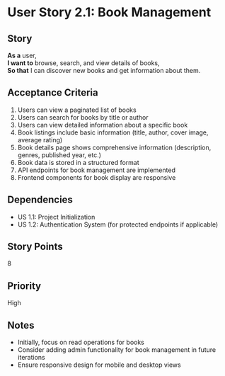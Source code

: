 # User Story 2.1: Book Management

## Story
**As a** user,  
**I want to** browse, search, and view details of books,  
**So that** I can discover new books and get information about them.

## Acceptance Criteria
1. Users can view a paginated list of books
2. Users can search for books by title or author
3. Users can view detailed information about a specific book
4. Book listings include basic information (title, author, cover image, average rating)
5. Book details page shows comprehensive information (description, genres, published year, etc.)
6. Book data is stored in a structured format
7. API endpoints for book management are implemented
8. Frontend components for book display are responsive

## Dependencies
- US 1.1: Project Initialization
- US 1.2: Authentication System (for protected endpoints if applicable)

## Story Points
8

## Priority
High

## Notes
- Initially, focus on read operations for books
- Consider adding admin functionality for book management in future iterations
- Ensure responsive design for mobile and desktop views
